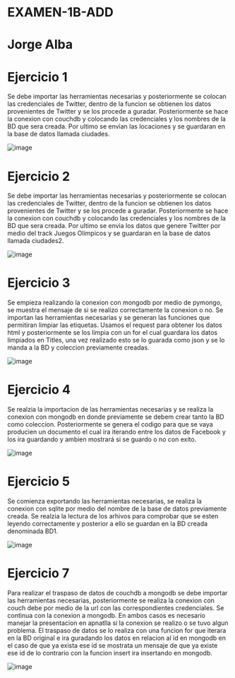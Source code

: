 # EXAMEN-1B-ADD

# Jorge Alba


# Ejercicio 1
Se debe importar las herramientas necesarias y posteriormente se colocan las credenciales de Twitter, dentro de la funcion se obtienen los datos provenientes de Twitter y se los procede a guradar. Posteriormente se hace la conexion con couchdb y colocando las credenciales y los nombres de la BD que sera creada. Por ultimo se envian las locaciones y se guardaran en la base de datos llamada ciudades.

![image](https://user-images.githubusercontent.com/66254573/127722836-fbdc2501-2765-460a-a183-2011c98d6601.png)

# Ejercicio 2
Se debe importar las herramientas necesarias y posteriormente se colocan las credenciales de Twitter, dentro de la funcion se obtienen los datos provenientes de Twitter y se los procede a guradar. Posteriormente se hace la conexion con couchdb y colocando las credenciales y los nombres de la BD que sera creada. Por ultimo se envia los datos que genere Twitter por medio del track Juegos Olimpicos y se guardaran en la base de datos llamada ciudades2.

![image](https://user-images.githubusercontent.com/66254573/127722865-c07c9012-11b5-446a-9339-6e0cf2584966.png)

# Ejercicio 3
Se empieza realizando la conexion con mongodb por medio de pymongo, se muestra el mensaje de si se realizo correctamente la conexion o no. Se importan las herramientas necesarias y se generan las funciones que permitiran limpiar las etiquetas. Usamos el request para obtener los datos html y posteriormente se los limpia con un for el cual guardara los datos limpiados en Titles, una vez realizado esto se lo guarada como json y se lo manda a la BD y coleccion previamente creadas. 

![image](https://user-images.githubusercontent.com/66254573/127722972-c4e85602-db41-4eea-a99c-bf88927270df.png)

# Ejercicio 4
Se realzia la importacion de las herramientas necesarias y se realiza la conexion con mongodb en donde previamente se debem crear tanto la BD como coleccion. Posteriormente se genera el codigo para que se vaya producien un documento el cual ira iterando entre los datos de Facebook y los ira guardando y ambien mostrará si se guardo o no con exito.

![image](https://user-images.githubusercontent.com/66254573/127723091-6f4935ef-f648-4045-a45c-9de9b9657973.png)

# Ejercicio 5
Se comienza exportando las herramientas necesarias, se realiza la conexion con sqlite por medio del nombre de la base de datos previamente creada. Se realzia la lectura de los arhivos para comprobar que se esten leyendo correctamente y posterior a ello se guardan en la BD creada denominada BD1.

![image](https://user-images.githubusercontent.com/66254573/127724412-12fe3012-c53f-4945-94a2-64d734556cd5.png)


# Ejercicio 7 
Para realizar el traspaso de datos de couchdb a mongodb se debe importar las herramientas necesarias, posteriormente se realiza la conexion con couch debe por medio de la url con las correspondientes credenciales. Se continua con la conexion a mongodb. En ambos casos es necesario manejar la presentacion en apnatlla si la conexion se realizo o se tuvo algun problema. El traspaso de datos se lo realiza con una funcion for que iterara en la BD original e ira guradando los datos en relacion al id en mongodb en el caso de que ya exista ese id se mostrata un mensaje de que ya existe ese id de lo contrario con la funcion insert ira insertando en mongodb. 

![image](https://user-images.githubusercontent.com/66254573/127723785-c988d8e5-3466-491e-b298-ea015563fa86.png)

